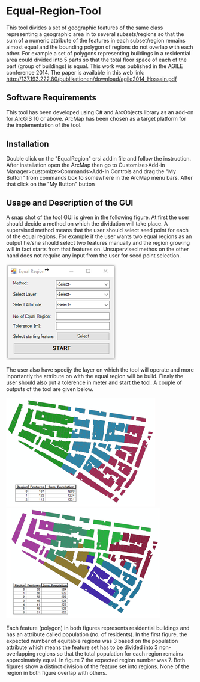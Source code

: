 # Equal-Region-Tool
This tool divides a set of geographic features of the same class representing a geographic area in to several subsets/regions so that the sum of a numeric attribute of the features in each subset/region remains almost equal and the bounding polygon of regions do not overlap with each other. For example a set of polygons representing buildings in a residential area could divided into 5 parts so that the total floor space of each of the part (group of buildings) is equal. This work was published in the AGILE conference 2014. The paper is available in this web link: http://137.193.222.80/publikationen/download/agile2014_Hossain.pdf 

## Software Requirements
This tool has been developed using C# and ArcObjects library as an add-on for ArcGIS 10 or above. ArcMap has been chosen as a target platform for the implementation of the tool. 

## Installation
Double click on the "EqualRegion" ersi addin file and follow the instruction. After installation open the ArcMap then go to Customize>Add-in Manager>customize>Commands>Add-In Controls and drag the "My Button" from commands box to somewhere in the ArcMap menu bars. After that click on the "My Button" button

## Usage and Description of the GUI
A snap shot of the tool GUI is given in the following figure. At first the user should decide a method on which the dividation will take place. A supervised method means that the user should select seed point for each of the equal regions. For example if the user wants two equal regions as an output he/she should select two features manually and the region growing will in fact starts from that features on. Unsupervised methos on the other hand does not require any input from the user for seed point selection.

![](https://github.com/Md-ImranHossain/Equal-Region-Tool/blob/master/Equal%20Region/Images/Capture.PNG)

The user also have specijy the layer on which the tool will operate and more inportantly the attribute on with the equal region will be build. Finaly the user should also put a tolerence in meter and start the tool. A couple of outputs of the tool are given below.

![](https://github.com/Md-ImranHossain/Equal-Region-Tool/blob/master/Equal%20Region/Images/Capture1.PNG) ![](https://github.com/Md-ImranHossain/Equal-Region-Tool/blob/master/Equal%20Region/Images/Capture2.PNG)

Each feature (polygon) in both figures represents residential buildings and has an attribute called population (no. of residents). 
In the first figure, the expected number of equitable regions was 3 based on the population attribute which means the feature set has to be divided into 3 non-overlapping regions so that the total population for each region remains approximately equal. In figure 7 the expected region number was 7. Both figures show a distinct division of the feature set into regions. None of the region in both figure overlap with others. 

